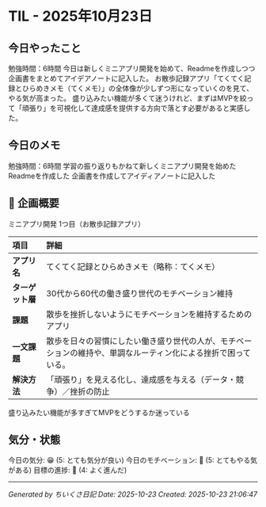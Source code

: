 # TIL - 2025年10月23日

## 今日やったこと
勉強時間：6時間
今日は新しくミニアプリ開発を始めて、Readmeを作成しつつ企画書をまとめてアイデアノートに記入した。
お散歩記録アプリ「てくてく記録とひらめきメモ（てくメモ）」の全体像が少しずつ形になっていくのを見て、やる気が高まった。
盛り込みたい機能が多くて迷うけれど、まずはMVPを絞って「頑張り」を可視化して達成感を提供する方向で落とす必要があると実感した。


## 今日のメモ
勉強時間：6時間
学習の振り返りもかねて新しくミニアプリ開発を始めた
Readmeを作成した
企画書を作成してアイディアノートに記入した
## 🎯 企画概要
ミニアプリ開発 1つ目（お散歩記録アプリ）

| 項目 | 詳細 |
| :--- | :--- |
| **アプリ名** | てくてく記録とひらめきメモ（略称：てくメモ） |
| **ターゲット層** | 30代から60代の働き盛り世代のモチベーション維持 |
| **課題** | 散歩を挫折しないようにモチベーションを維持するためのアプリ |
| **一文課題** | 散歩を日々の習慣にしたい働き盛り世代の人が、モチベーションの維持や、単調なルーティン化による挫折で困っている。 |
| **解決方法** | 「頑張り」を見える化し、達成感を与える（データ・競争）／挫折の防止 |
盛り込みたい機能が多すぎてMVPをどうするか迷っている


## 気分・状態
今日の気分: 😁 (5: とても気分が良い)
今日のモチベーション: 🌈 (5: とてもやる気がある)
目標の進捗: 🌿 (4: よく進んだ)

---
*Generated by ちいくさ日記*
*Date: 2025-10-23*
*Created: 2025-10-23 21:06:47*
